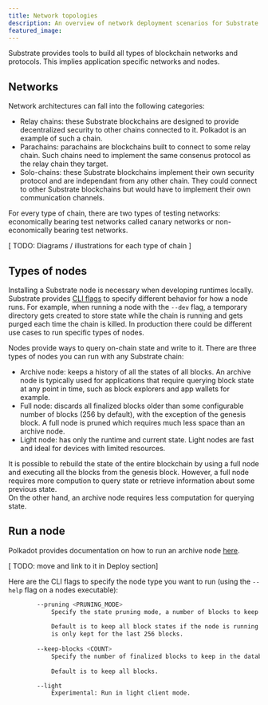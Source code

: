```yaml
---
title: Network topologies
description: An overview of network deployment scenarios for Substrate nodes.
featured_image:
---
```


Substrate provides tools to build all types of blockchain networks and protocols. 
This implies application specific networks and nodes.

## Networks 

Network architectures can fall into the following categories:

- Relay chains: these Substrate blockchains are designed to provide decentralized security to other chains connected to it. 
Polkadot is an example of such a chain.
- Parachains: parachains are blockchains built to connect to some relay chain. Such chains need to implement the same consenus protocol as the relay chain they target.
- Solo-chains: these Substrate blockchains implement their own security protocol and are independant from any other chain.
They could connect to other Substrate blockchains but would have to implement their own communication channels.

For every type of chain, there are two types of testing networks: economically bearing test networks called canary networks or non-economically bearing test networks.

[ TODO: Diagrams / illustrations for each type of chain ]

## Types of nodes

Installing a Substrate node is necessary when developing runtimes locally.
Substrate provides [CLI flags](/todo) to specify different behavior for how a node runs. 
For example, when running a node with the `--dev` flag, a temporary directory gets created to store state while the chain is running and gets purged each time the chain is killed. 
In production there could be different use cases to run specific types of nodes.

Nodes provide ways to query on-chain state and write to it.
There are three types of nodes you can run with any Substrate chain:

- Archive node: keeps a history of all the states of all blocks. An archive node is typically used for applications that require querying block state at any point in time, such as block explorers and app wallets for example.
- Full node: discards all finalized blocks older than some configurable number of blocks (256 by default), with the exception of the genesis block. A full node is pruned which requires much less space than an archive node.
- Light node: has only the runtime and current state. Light nodes are fast and ideal for devices with limited resources.

It is possible to rebuild the state of the entire blockchain by using a full node and executing all the blocks from the genesis block. 
However, a full node requires more compution to query state or retrieve information about some previous state.  
On the other hand, an archive node requires less computation for querying state.

## Run a node

Polkadot provides documentation on how to run an archive node [here](https://wiki.polkadot.network/docs/maintain-sync#running-an-archive-node). 

[ TODO: move and link to it in Deploy section]

Here are the CLI flags to specify the node type you want to run (using the `--help` flag on a nodes executable):

```bash
        --pruning <PRUNING_MODE>
            Specify the state pruning mode, a number of blocks to keep or 'archive'.
            
            Default is to keep all block states if the node is running as a validator (i.e. 'archive'), otherwise state
            is only kept for the last 256 blocks.
        
        --keep-blocks <COUNT>
            Specify the number of finalized blocks to keep in the database.
            
            Default is to keep all blocks.

        --light                            
            Experimental: Run in light client mode.
```

